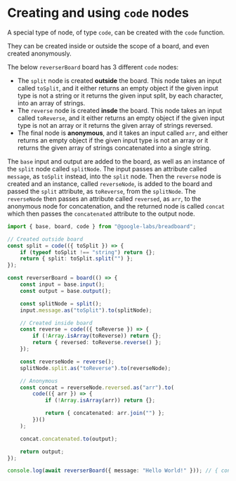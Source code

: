 # Creating and using `code` nodes
A special type of node, of type `code`, can be created with the `code` function.

They can be created inside or outside the scope of a board, and even created anonymously.

The below `reverserBoard` board has 3 different `code` nodes:
- The `split` node is created **outside** the board. This node takes an input called `toSplit`, and it either returns an empty object if the given input type is not a string or it returns the given input split, by each character, into an array of strings.
- The `reverse` node is created **insde** the board. This node takes an input called `toReverse`, and it either returns an empty object if the given input type is not an array or it returns the given array of strings reversed.
- The final node is **anonymous**, and it takes an input called `arr`, and either returns an empty object if the given input type is not an array or it returns the given array of strings concatenated into a single string.

The `base` input and output are added to the board, as well as an instance of the `split` node called `splitNode`. The input passes an attribute called `message`, as `toSplit` instead, into the `split` node. Then the `reverse` node is created and an instance, called `reverseNode`, is added to the board and passed the `split` attribute, as `toReverse`, from the `splitNode`. The `reverseNode` then passes an attribute called `reversed`, as `arr`, to the anonymous node for concatenation, and the returned node is called `concat` which then passes the `concatenated` attribute to the output node.

```typescript
import { base, board, code } from "@google-labs/breadboard";

// Created outside board
const split = code(({ toSplit }) => {
	if (typeof toSplit !== "string") return {};
	return { split: toSplit.split("") };
});

const reverserBoard = board(() => {
	const input = base.input();
	const output = base.output();

	const splitNode = split();
	input.message.as("toSplit").to(splitNode);

	// Created inside board
	const reverse = code(({ toReverse }) => {
		if (!Array.isArray(toReverse)) return {};
		return { reversed: toReverse.reverse() };
	});

	const reverseNode = reverse();
	splitNode.split.as("toReverse").to(reverseNode);

	// Anonymous
	const concat = reverseNode.reversed.as("arr").to(
		code(({ arr }) => {
			if (!Array.isArray(arr)) return {};

			return { concatenated: arr.join("") };
		})()
	);

	concat.concatenated.to(output);

	return output;
});

console.log(await reverserBoard({ message: "Hello World!" })); // { concat: '!dlroW olleH' }
```